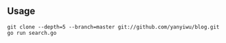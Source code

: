 ## Usage

```
git clone --depth=5 --branch=master git://github.com/yanyiwu/blog.git
go run search.go
```
